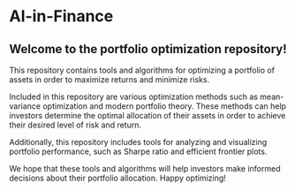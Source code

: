 # AI-in-Finance
## Welcome to the portfolio optimization repository!

This repository contains tools and algorithms for optimizing a portfolio of assets in order to maximize returns and minimize risks.

Included in this repository are various optimization methods such as mean-variance optimization and modern portfolio theory. These methods can help investors determine the optimal allocation of their assets in order to achieve their desired level of risk and return.

Additionally, this repository includes tools for analyzing and visualizing portfolio performance, such as Sharpe ratio and efficient frontier plots.

We hope that these tools and algorithms will help investors make informed decisions about their portfolio allocation. Happy optimizing!
